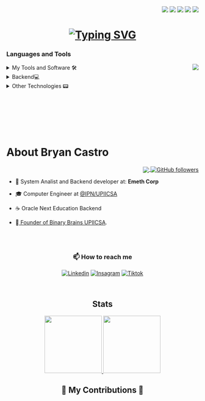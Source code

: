 
<div align="right">
	<a href="https://twitter.com/DevsUpiics48486" ><img src="https://img.shields.io/twitter/follow/BinaryBrains?style=social"></a>
	<a href="https://twitter.com/untalbry" ><img src="https://img.shields.io/twitter/follow/untalbry?style=social"></a>
	<a href="" ><img src="https://img.shields.io/github/followers/untalbry?style=social"></a>
	<a href="https://twitch.com/untalbry" ><img src="https://img.shields.io/twitch/status/untalbry?style=social"></a>
	<a href="https://discord.gg/cyXd37NTbq" ><img src="https://img.shields.io/discord/881664688230920232?style=social&label=Discord&logo=discord"></a>
	
</div>
<h1 align="center">
<a href="https://git.io/typing-svg"><img src="https://readme-typing-svg.demolab.com?font=Fira+Code&size=36&duration=2000&color=5BD7CC&center=true&vCenter=true&multiline=true&random=false&width=500&height=100&lines=Let's+build+the+future+;together+%F0%9F%92%BB" alt="Typing SVG" /></a>
</h1>




  <!--contenido 1-->

<h3 align="left">Languages and Tools</h3>
<div>
  <img  align="right" src="https://i.pinimg.com/originals/63/88/d5/6388d58d9b3f314f8ab22fe2e3598b8c.gif">
	
<details align="left">
  <summary>My Tools and Software 🛠️</summary>
  <br>
  <p align="left">
  <a href="https://skillicons.dev">
    <img src="https://skillicons.dev/icons?i=postman,github,linux,apple,vscode,idea,discord,figma,notion&perline=5"/>
  </a>
</p>
</details>
<details align="left">
  <summary>Backend💻</summary>
  <br>
  <p align="left">
  <a href="https://skillicons.dev">
    <img src="https://skillicons.dev/icons?i=java,maven,hibernate,spring,py,fastapi,flask,postgres,mongodb,docker&perline=5"/>
  </a>
</p>
</details>

<details>
<summary>Other Technologies 📟</summary>
  <br>
  <p align="left">
  <a href="https://skillicons.dev">
    <img src="https://skillicons.dev/icons?i=kotlin,c,arduino,bash,latex&perline=5"/>
  </a>
</p>
</details>
<br><br><br>
<br><br><br>
<h1> About Bryan Castro </h1> 
<p align = "right">
	<a href="https://www.instagram.com/notioncl_upiicsa/">
	<img align ="center" src="https://img.shields.io/badge/Campus_Leader-Fall_2023-%230e6cce?style=for-the-badge&logo=Notion&logoColor=black&labelColor=white&link=https%3A%2F%2Fwww.notion.so%2Fes-la%2Fdesktop">
	</a>
	<a href="https://github.com/binarybrains-upiicsa">
		<img align="center" alt="GitHub followers" src="https://img.shields.io/github/followers/binarybrains-upiicsa?style=for-the-badge&label=Binary%20Brains&labelColor=%23040623&color=%233092ec">
	</a>
</p>

- 🔭 System Analist and Backend developer at: <strong>Emeth Corp</strong> 

- 🎓 Computer Engineer at <a href="https://www.upiicsa.ipn.mx/">@IPN/UPIICSA </a>

- ☕ Oracle Next Education Backend 

- 🧠<a href="https://www.instagram.com/bbupiicsa/"> Founder of Binary Brains UPIICSA</a>.



<br><br>



<h3 align="center">📫 How to reach me </h3>
<p align="center">
  	<!--LinkedIn-->
	<a  href="https://www.linkedin.com/in/bryan-castro-programador/"><img align="center" alt="Linkedin" title="LinkedIn" src="https://img.shields.io/badge/linkedin-%230077B5.svg?style=for-the-badge&logo=linkedin&logoColor=white"/></a>
  	<!--Instagram-->
	<a  href="https://www.instagram.com/untalbry/"><img align="center" alt="Insagram" title="Instagram" src="https://img.shields.io/badge/instagram-%23E4405F.svg?style=for-the-badge&logo=Instagram&logoColor=white"/></a>
  	<!--Tiktok-->
	<a href="https://www.tiktok.com/@untalbry"> <img align="center" alt="Tiktok" title="tiktok" src="https://img.shields.io/badge/TikTok-000000?style=for-the-badge&logo=tiktok&logoColor=white"></a>
</p>

</div>

<br>
  <div align ="center">
    <h2> Stats </h2>
    <a href="https://github.com/untalbry">
      <img height="150em" src="https://github-readme-stats.vercel.app/api?username=untalbry&count_private=true&include_all_commits=true&show_icons=true&theme=tokyonight&hide_border=false&show_owner=true%22"/>
      <img height="150em" src="https://github-readme-stats.vercel.app/api/top-langs/?username=untalbry&theme=tokyonight&hide_border=false&&layout=compact"/>
    </a>
  </div>

  
<div align="center">
  <h2>🐍 My Contributions 🐍</h2>

</div>

